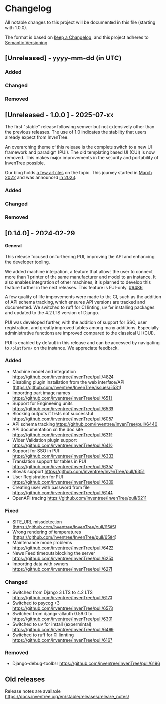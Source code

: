 # Changelog

All notable changes to this project will be documented in this file (starting with 1.0.0).

The format is based on [Keep a Changelog](https://keepachangelog.com/en/1.1.0/),
and this project adheres to [Semantic Versioning](https://semver.org/spec/v2.0.0.html).

## [Unreleased] - yyyy-mm-dd (in UTC)

### Added

### Changed

### Removed


## [Unreleased - 1.0.0 ] - 2025-07-xx

The first "stable" release following semver but not extensively other than the previous releases. The use of 1.0 indicates the stability that users already expect from InvenTree.

An overarching theme of this release is the complete switch to a new UI framework and paradigm (PUI). The old templating based UI (CUI) is now removed. This makes major improvements in the security and portability of InvenTree possible.

Our blog holds [a few articles](https://inventree.org/blog/2024/09/23/ui-roadmap) on the topic. This journey started in [March 2022](https://github.com/inventree/InvenTree/issues/2789) and was announced [in 2023](https://inventree.org/blog/2023/08/28/react).

### Added


### Changed


### Removed

## [0.14.0] - 2024-02-29

#### General

This release focused on furthering PUI, improving the API and enhancing the developer tooling.

We added machine integration, a feature that allows the user to connect more than 1 printer of the same manufacturer and model to an instance. It also enables integration of other machines, it is planned to develop this feature further in the next releases. This feature is PUI-only. [#6486](https://github.com/inventree/InvenTree/issues/6486)

A few quality of life improvements were made to the CI, such as the addition of API schema tracking, which ensures API versions are tracked and documented. We switched to ruff for CI linting, uv for installing packages and updated to the 4.2 LTS version of Django.

PUI was developed further, with the addition of support for SSO, user registration, and greatly improved tables among many additions. Especially administrative functions are improved compared to the classical UI (CUI).

PUI is enabled by default in this release and can be accessed by navigating to `/platform/` on the instance. We appreciate feedback.

### Added

- Machine model and integration https://github.com/inventree/InvenTree/pull/4824
- Disabling plugin installation from the web interface/API (https://github.com/inventree/InvenTree/issues/6531)
- Importing part image names https://github.com/inventree/InvenTree/pull/6513
- Support for Engineering units https://github.com/inventree/InvenTree/pull/6539
- Blocking outputs if tests not successful https://github.com/inventree/InvenTree/pull/6057
- API schema tracking https://github.com/inventree/InvenTree/pull/6440
- API documentation on the doc site https://github.com/inventree/InvenTree/pull/6319
- Wider Validation plugin support https://github.com/inventree/InvenTree/pull/6410
- Support for SSO in PUI https://github.com/inventree/InvenTree/pull/6333
- Translation support for tables in PUI https://github.com/inventree/InvenTree/pull/6357
- Slovak support https://github.com/inventree/InvenTree/pull/6351
- User Registration for PUI https://github.com/inventree/InvenTree/pull/6309
- Creating user with password from file https://github.com/inventree/InvenTree/pull/6144
- OpenAPI tracing https://github.com/inventree/InvenTree/pull/6211

### Fixed

- SITE_URL missdetection (https://github.com/inventree/InvenTree/pull/6585)
- Wrong rendering of temperatures (https://github.com/inventree/InvenTree/pull/6584)
- Maintenance mode problems https://github.com/inventree/InvenTree/pull/6422
- News Feed timeouts blocking the server https://github.com/inventree/InvenTree/pull/6250
- Importing data with owners https://github.com/inventree/InvenTree/pull/6271

### Changed

- Switched from Django 3 LTS to 4.2 LTS https://github.com/inventree/InvenTree/pull/6173
- Switched to psycog >3 https://github.com/inventree/InvenTree/pull/6573
- Switched from django-allauth 0.59.0 to  https://github.com/inventree/InvenTree/pull/6301
- Switched to uv for install (expermintal) https://github.com/inventree/InvenTree/pull/6499
- Switched to ruff for CI linnting https://github.com/inventree/InvenTree/pull/6167

### Removed

- Django-debug-toolbar https://github.com/inventree/InvenTree/pull/6196


## Old releases

Release notes are available https://docs.inventree.org/en/stable/releases/release_notes/
